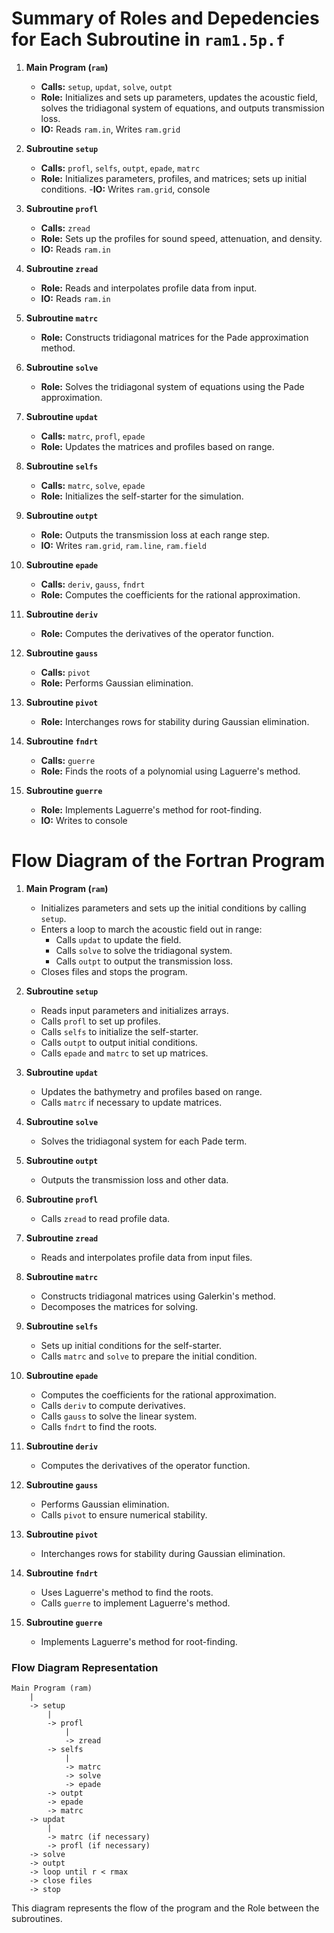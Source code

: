 # Summary of Roles and Depedencies for Each Subroutine in `ram1.5p.f`

1. **Main Program (`ram`)**
   - **Calls:** `setup`, `updat`, `solve`, `outpt`
   - **Role:** Initializes and sets up parameters, updates the acoustic field, solves the tridiagonal system of equations, and outputs transmission loss.
   - **IO:** Reads `ram.in`, Writes `ram.grid`

2. **Subroutine `setup`**
   - **Calls:** `profl`, `selfs`, `outpt`, `epade`, `matrc`
   - **Role:** Initializes parameters, profiles, and matrices; sets up initial conditions.
   -**IO:** Writes `ram.grid`, console
3. **Subroutine `profl`**
   - **Calls:** `zread`
   - **Role:** Sets up the profiles for sound speed, attenuation, and density.
   - **IO:** Reads `ram.in` 

4. **Subroutine `zread`**
   - **Role:** Reads and interpolates profile data from input.
   - **IO:** Reads `ram.in`

5. **Subroutine `matrc`**
   - **Role:** Constructs tridiagonal matrices for the Pade approximation method.

6. **Subroutine `solve`**
   - **Role:** Solves the tridiagonal system of equations using the Pade approximation.

7. **Subroutine `updat`**
   - **Calls:** `matrc`, `profl`, `epade`
   - **Role:** Updates the matrices and profiles based on range.

8. **Subroutine `selfs`**
   - **Calls:** `matrc`, `solve`, `epade`
   - **Role:** Initializes the self-starter for the simulation.

9. **Subroutine `outpt`**
   - **Role:** Outputs the transmission loss at each range step.
   - **IO:** Writes `ram.grid`, `ram.line`, `ram.field`
10. **Subroutine `epade`**
    - **Calls:** `deriv`, `gauss`, `fndrt`
    - **Role:** Computes the coefficients for the rational approximation.

11. **Subroutine `deriv`**
    - **Role:** Computes the derivatives of the operator function.

12. **Subroutine `gauss`**
    - **Calls:** `pivot`
    - **Role:** Performs Gaussian elimination.

13. **Subroutine `pivot`**
    - **Role:** Interchanges rows for stability during Gaussian elimination.

14. **Subroutine `fndrt`**
    - **Calls:** `guerre`
    - **Role:** Finds the roots of a polynomial using Laguerre's method.

15. **Subroutine `guerre`**
    - **Role:** Implements Laguerre's method for root-finding.
    - **IO:** Writes to console
# Flow Diagram of the Fortran Program

1. **Main Program (`ram`)**
   - Initializes parameters and sets up the initial conditions by calling `setup`.
   - Enters a loop to march the acoustic field out in range:
     - Calls `updat` to update the field.
     - Calls `solve` to solve the tridiagonal system.
     - Calls `outpt` to output the transmission loss.
   - Closes files and stops the program.

2. **Subroutine `setup`**
   - Reads input parameters and initializes arrays.
   - Calls `profl` to set up profiles.
   - Calls `selfs` to initialize the self-starter.
   - Calls `outpt` to output initial conditions.
   - Calls `epade` and `matrc` to set up matrices.

3. **Subroutine `updat`**
   - Updates the bathymetry and profiles based on range.
   - Calls `matrc` if necessary to update matrices.

4. **Subroutine `solve`**
   - Solves the tridiagonal system for each Pade term.

5. **Subroutine `outpt`**
   - Outputs the transmission loss and other data.

6. **Subroutine `profl`**
   - Calls `zread` to read profile data.
   
7. **Subroutine `zread`**
   - Reads and interpolates profile data from input files.

8. **Subroutine `matrc`**
   - Constructs tridiagonal matrices using Galerkin's method.
   - Decomposes the matrices for solving.

9. **Subroutine `selfs`**
   - Sets up initial conditions for the self-starter.
   - Calls `matrc` and `solve` to prepare the initial condition.

10. **Subroutine `epade`**
    - Computes the coefficients for the rational approximation.
    - Calls `deriv` to compute derivatives.
    - Calls `gauss` to solve the linear system.
    - Calls `fndrt` to find the roots.
    
11. **Subroutine `deriv`**
    - Computes the derivatives of the operator function.

12. **Subroutine `gauss`**
    - Performs Gaussian elimination.
    - Calls `pivot` to ensure numerical stability.

13. **Subroutine `pivot`**
    - Interchanges rows for stability during Gaussian elimination.

14. **Subroutine `fndrt`**
    - Uses Laguerre's method to find the roots.
    - Calls `guerre` to implement Laguerre's method.

15. **Subroutine `guerre`**
    - Implements Laguerre's method for root-finding.

### Flow Diagram Representation

```
Main Program (ram)
    |
    -> setup
        |
        -> profl
            |
            -> zread
        -> selfs
            |
            -> matrc
            -> solve
            -> epade
        -> outpt
        -> epade
        -> matrc
    -> updat
        |
        -> matrc (if necessary)
        -> profl (if necessary)
    -> solve
    -> outpt
    -> loop until r < rmax
    -> close files
    -> stop
```

This diagram represents the flow of the program and the Role between the subroutines.